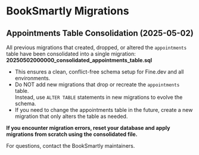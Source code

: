 # BookSmartly Migrations

## Appointments Table Consolidation (2025-05-02)

All previous migrations that created, dropped, or altered the `appointments` table have been consolidated into a single migration:  
**20250502000000_consolidated_appointments_table.sql**

- This ensures a clean, conflict-free schema setup for Fine.dev and all environments.
- Do NOT add new migrations that drop or recreate the `appointments` table.  
  Instead, use `ALTER TABLE` statements in new migrations to evolve the schema.
- If you need to change the appointments table in the future, create a new migration that only alters the table as needed.

**If you encounter migration errors, reset your database and apply migrations from scratch using the consolidated file.**

For questions, contact the BookSmartly maintainers.